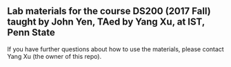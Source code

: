 ## Lab materials for the course DS200 (2017 Fall) taught by John Yen, TAed by Yang Xu, at IST, Penn State
If you have further questions about how to use the materials, please contact Yang Xu (the owner of this repo).
